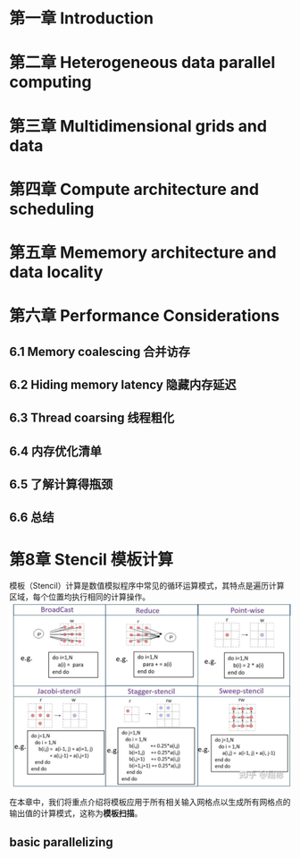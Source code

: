 # 第一章 Introduction

# 第二章 Heterogeneous data parallel computing

# 第三章 Multidimensional grids and data

# 第四章 Compute architecture and scheduling

# 第五章 Mememory architecture and data locality

# 第六章 Performance Considerations

## 6.1 Memory coalescing 合并访存

## 6.2 Hiding memory latency 隐藏内存延迟

## 6.3 Thread coarsing 线程粗化

## 6.4 内存优化清单

## 6.5 了解计算得瓶颈

## 6.6 总结

# 第8章 Stencil 模板计算

模板（Stencil）计算是数值模拟程序中常见的循环运算模式，其特点是遍历计算区域，每个位置均执行相同的计算操作。
![Alt text](assert/ProgrammingMassively/8_1.jpg)

在本章中，我们将重点介绍将模板应用于所有相关输入网格点以生成所有网格点的输出值的计算模式，这称为**模板扫描**。

## basic parallelizing 



